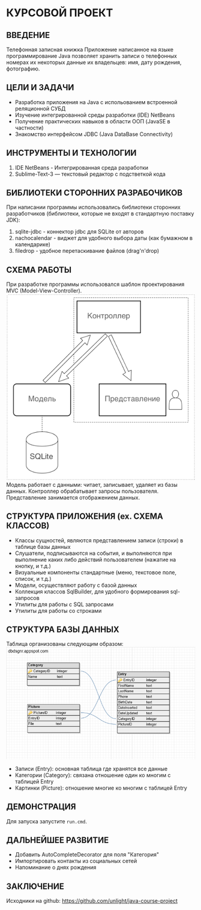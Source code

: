 КУРСОВОЙ ПРОЕКТ
===============

ВВЕДЕНИЕ
--------
Телефонная записная книжка
Приложение написанное на языке программирование Java позволяет хранить записи о телефонных номерах их некоторых данные их владельцев: имя, дату рождения, фотографию.

ЦЕЛИ И ЗАДАЧИ
-------------
- Разработка приложения на Java с испольованием встроенной реляционной СУБД
- Изучение интегрированной среды разработки (IDE) NetBeans
- Получение практических навыков в области ООП (JavaSE в частности)
- Знакомство интерфейсом JDBC (Java DataBase Connectivity)

ИНСТРУМЕНТЫ И ТЕХНОЛОГИИ
------------------------
1. IDE NetBeans - Интегрированная среда разработки
2. Sublime-Text-3 — текстовый редактор с подстветкой кода

БИБЛИОТЕКИ СТОРОННИХ РАЗРАБОЧИКОВ
---------------------------------
При написании программы использовались библиотеки сторонних разработчиков (библиотеки, которые не входят в стандартную поставку JDK):

1. sqlite-jdbc - коннектор jdbc для SQLite от авторов
2. nachocalendar - виджет для удобного выбора даты (как бумажном в календарике)
3. filedrop - удобное перетаскивание файлов (drag'n'drop)

СХЕМА РАБОТЫ
------------
При разработке программы использовался шаблон проектирования MVC (Model-View-Controller).
![Model View Controller](/Resources/mvc.png)
Модель работает с данными: читает, записывает, удаляет из базы данных.
Контроллер обрабатывает запросы пользователя.
Представление занимается отображением данных.

СТРУКТУРА ПРИЛОЖЕНИЯ (ex. СХЕМА КЛАССОВ)
----------------------------------------
- Классы сущностей, являются представлением записи (строки) в таблице базы данных
- Слушатели, подписываются на события, и выполняются при выполнение каких либо действий пользователем (нажатие на кнопку, и т.д.)
- Визуальные компоненты стандартные (меню, текстовое поле, список, и т.д.)
- Модели, осуществляют работу с базой данных
- Коллекция классов SqlBuilder, для удобного формирования sql-запросов
- Утилиты для работы с SQL запросами
- Утилиты для работы со строками


СТРУКТУРА БАЗЫ ДАННЫХ
---------------------
Таблица организованы следующим образом:
![Схема](/Resources/schema.png)

- Записи (Entry): основная таблица где хранятся все данные
- Категории (Category): связана отношение один ко многим с таблицей Entry
- Картинки (Picture): отношение многие ко многим с таблицей Entry


ДЕМОНСТРАЦИЯ
------------
Для запуска запустите `run.cmd`.

ДАЛЬНЕЙШЕЕ РАЗВИТИЕ
-------------------
- Добавить AutoCompleteDecorator для поля "Категория"
- Импортировать контакты из социальных сетей 
- Напоминание о днях рождения

ЗАКЛЮЧЕНИЕ
----------
Исходники на github:
https://github.com/unlight/java-course-project
